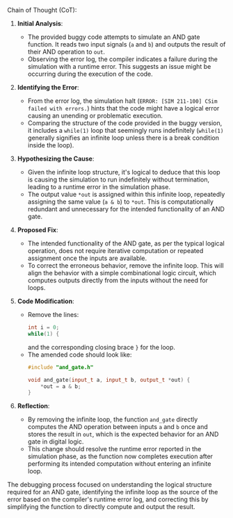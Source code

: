 Chain of Thought (CoT):
1. **Initial Analysis**:
   - The provided buggy code attempts to simulate an AND gate function. It reads two input signals (`a` and `b`) and outputs the result of their AND operation to `out`.
   - Observing the error log, the compiler indicates a failure during the simulation with a runtime error. This suggests an issue might be occurring during the execution of the code.

2. **Identifying the Error**:
   - From the error log, the simulation halt (`ERROR: [SIM 211-100] CSim failed with errors.`) hints that the code might have a logical error causing an unending or problematic execution.
   - Comparing the structure of the code provided in the buggy version, it includes a `while(1)` loop that seemingly runs indefinitely (`while(1)` generally signifies an infinite loop unless there is a break condition inside the loop).

3. **Hypothesizing the Cause**:
   - Given the infinite loop structure, it's logical to deduce that this loop is causing the simulation to run indefinitely without termination, leading to a runtime error in the simulation phase.
   - The output value `*out` is assigned within this infinite loop, repeatedly assigning the same value (`a & b`) to `*out`. This is computationally redundant and unnecessary for the intended functionality of an AND gate.

4. **Proposed Fix**:
   - The intended functionality of the AND gate, as per the typical logical operation, does not require iterative computation or repeated assignment once the inputs are available.
   - To correct the erroneous behavior, remove the infinite loop. This will align the behavior with a simple combinational logic circuit, which computes outputs directly from the inputs without the need for loops.

5. **Code Modification**:
   - Remove the lines:
     ```cpp
     int i = 0;
     while(1) {
     ```
     and the corresponding closing brace `}` for the loop.
   - The amended code should look like:
     ```cpp
     #include "and_gate.h"

     void and_gate(input_t a, input_t b, output_t *out) {
         *out = a & b;
     }
     ```

6. **Reflection**:
   - By removing the infinite loop, the function `and_gate` directly computes the AND operation between inputs `a` and `b` once and stores the result in `out`, which is the expected behavior for an AND gate in digital logic.
   - This change should resolve the runtime error reported in the simulation phase, as the function now completes execution after performing its intended computation without entering an infinite loop.

The debugging process focused on understanding the logical structure required for an AND gate, identifying the infinite loop as the source of the error based on the compiler's runtime error log, and correcting this by simplifying the function to directly compute and output the result.